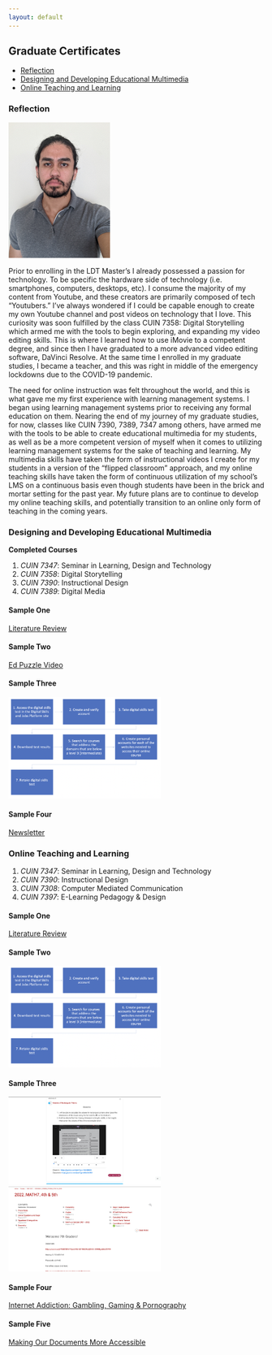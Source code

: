 ```yaml
---
layout: default
---
```


## Graduate Certificates

- [Reflection](#reflection)
- [Designing and Developing Educational Multimedia](#designing-and-developing-educational-multimedia)
- [Online Teaching and Learning](#online-teaching-and-learning)

### Reflection

<img src="/assets/img/daniel.png" alt="isolated" width="200"/>

Prior to enrolling in the LDT Master’s I already possessed a passion for technology. To be specific the hardware side of technology (i.e. smartphones, computers, desktops, etc). I consume the majority of my content from Youtube, and these creators are primarily composed of tech “Youtubers.” I’ve always wondered if I could be capable enough to create my own Youtube channel and post videos on technology that I love. This curiosity was soon fulfilled by the class CUIN 7358: Digital Storytelling which armed me with the tools to begin exploring, and expanding my video editing skills. This is where I learned how to use iMovie to a competent degree, and since then I have graduated to a more advanced video editing software, DaVinci Resolve. At the same time I enrolled in my graduate studies, I became a teacher, and this was right in middle of the emergency lockdowns due to the COVID-19 pandemic. 

The need for online instruction was felt throughout the world, and this is what gave me my first experience with learning management systems. I began using learning management systems prior to receiving any formal education on them. Nearing the end of my journey of my graduate studies, for now, classes like CUIN 7390, 7389, 7347 among others, have armed me with the tools to be able to create educational multimedia for my students, as well as be a more competent version of myself when it comes to utilizing learning management systems for the sake of teaching and learning. My multimedia skills have taken the form of instructional videos I create for my students in a version of the “flipped classroom” approach, and my online teaching skills have taken the form of continuous utilization of my school’s LMS on a continuous basis even though students have been in the brick and mortar setting for the past year. My future plans are to continue to develop my online teaching skills, and potentially transition to an online only form of teaching in the coming years.

### Designing and Developing Educational Multimedia

**Completed Courses**

1. _CUIN 7347_: Seminar in Learning, Design and Technology
2. _CUIN 7358_: Digital Storytelling
3. _CUIN 7390_: Instructional Design
4. _CUIN 7389_: Digital Media

#### Sample One 
[Literature Review](https://daniel-burgos.github.io/assets/daniel_burgos_lit_review.pdf)

#### Sample Two 
[Ed Puzzle Video](https://edpuzzle.com/media/62392ea408e15142e242d9be)

#### Sample Three
<img src="/assets/img/fig1.png" alt="isolated" width="300"/>

#### Sample Four
[Newsletter](https://www.smore.com/u5ray)

### Online Teaching and Learning

1. _CUIN 7347_: Seminar in Learning, Design and Technology
2. _CUIN 7390_: Instructional Design
3. _CUIN 7308_: Computer Mediated Communication
4. _CUIN 7397_: E-Learning Pedagogy & Design

#### Sample One
[Literature Review](https://daniel-burgos.github.io/assets/daniel_burgos_lit_review.pdf)

#### Sample Two
<img src="/assets/img/fig1.png" alt="isolated" width="300"/>

#### Sample Three
<img src="/assets/img/fig6.jpeg" alt="isolated" width="300"/>

<img src="/assets/img/fig7.jpeg" alt="isolated" width="300"/> 

#### Sample Four 
[Internet Addiction: Gambling, Gaming & Pornography](https://docs.google.com/document/d/1MILDCWaSApE_ijngJz3fUdROjkMVNttR/edit)

#### Sample Five
[Making Our Documents More Accessible](/assets/file1.pdf)
